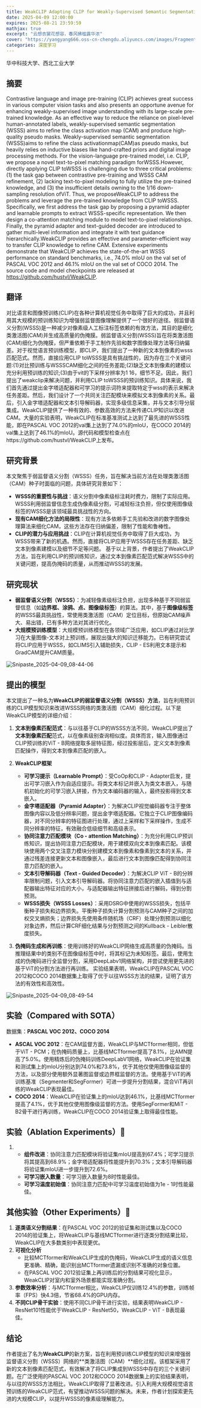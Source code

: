```yaml
---
title: WeakCLIP Adapting CLIP for Weakly-Supervised Semantic Segmentation
date: 2025-04-09 12:00:00
expires: 2025-08-21 23:59:59
mathjax: true
excerpt: "云想衣裳花想容，春风拂槛露华浓"
cover: "https://yangyang666.oss-cn-chengdu.aliyuncs.com/images/Fragment_7_4k_a51f7.jpg"
categories: 深度学习
---
```


华中科技大学、西北工业大学

## 摘要

Contrastive language and image pre-training (CLIP) achieves great success in various computer vision tasks and also presents
an opportune avenue for enhancing weakly-supervised image understanding with its large-scale pre-trained knowledge. As
an effective way to reduce the reliance on pixel-level human-annotated labels, weakly-supervised semantic segmentation
(WSSS) aims to refine the class activation map (CAM) and produce high-quality pseudo masks. Weakly-supervised semantic
segmentation (WSSS)aims to refine the class activationmap(CAM)as pseudo masks, but heavily relies on inductive biases like
hand-crafted priors and digital image processing methods. For the vision-language pre-trained model, i.e. CLIP, we propose a
novel text-to-pixel matching paradigm forWSSS.However, directly applying CLIP toWSSS is challenging due to three critical
problems: (1) the task gap between contrastive pre-training and WSSS CAM refinement, (2) lacking text-to-pixel modeling to
fully utilize the pre-trained knowledge, and (3) the insufficient details owning to the 1/16 down-sampling resolution ofViT. Thus,
we proposeWeakCLIP to address the problems and leverage the pre-trained knowledge from CLIP toWSSS. Specifically, we
first address the task gap by proposing a pyramid adapter and learnable prompts to extract WSSS-specific representation. We
then design a co-attention matching module to model text-to-pixel relationships. Finally, the pyramid adapter and text-guided
decoder are introduced to gather multi-level information and integrate it with text guidance hierarchically.WeakCLIP provides
an effective and parameter-efficient way to transfer CLIP knowledge to refine CAM. Extensive experiments demonstrate that
WeakCLIP achieves the state-of-the-art WSSS performance on standard benchmarks, i.e., 74.0% mIoU on the val set of
PASCAL VOC 2012 and 46.1% mIoU on the val set of COCO 2014. The source code and model checkpoints are released
at https://github.com/hustvl/WeakCLIP.

## 翻译

对比语言和图像预训练(CLIP)在各种计算机视觉任务中取得了巨大的成功，并且利用其大规模的预训练知识为增强弱监督图像理解提供了一个很好的途径。弱监督语义分割(WSSS)是一种减少对像素级人工标注标签依赖的有效方法，其目的是细化类激活图(CAM)并生成高质量的伪掩膜。弱监督语义分割(WSSS)旨在将类激活图(CAM)细化为伪掩膜，但严重依赖于手工制作先验和数字图像处理方法等归纳偏差。对于视觉语言预训练模型，即CLIP，我们提出了一种新的文本到像素的wsss匹配范式。然而，直接应用CLIP toWSSS是具有挑战性的，因为存在三个关键问题:(1)对比预训练与WSSSCAM细化之间的任务差距;(2)缺乏文本到像素的建模以充分利用预训练的知识;(3)由于vit的下采样分辨率为1 16，细节不足。因此，我们提出了weakclip来解决问题，并利用CLIP toWSSS的预训练知识。具体来说，我们首先通过提出金字塔适配器和可学习的提示词符来提取特定于wss的表示来解决任务差距。然后，我们设计了一个共同关注匹配模块来模拟文本到像素的关系。最后，引入金字塔适配器和文本引导解码器，实现多级信息采集，并与文本引导分层集成。WeakCLIP提供了一种有效的、参数高效的方法来传递CLIP知识以改进CAM。大量的实验表明，WeakCLIP在标准基准测试上达到了最先进的WSSS性能，即在PASCAL VOC 2012的val集上达到了74.0%的mIoU，在COCO 2014的val集上达到了46.1%的mIoU。源代码和模型检查点在https://github.com/hustvl/WeakCLIP上发布。

## 研究背景

本文聚焦于弱监督语义分割（WSSS）任务，旨在解决当前方法在处理类激活图（CAM）种子时面临的问题，具体研究背景如下： 
- **WSSS的重要性与挑战**：语义分割中像素级标注耗时费力，限制了实际应用。WSSS利用弱监督信息生成伪像素级分割，可减轻标注负担，但仅使用图像级标签的WSSS是该领域最具挑战性的方向。
- **现有CAM细化方法的局限性**：现有方法多依赖手工先验和改进的数字图像处理算法来细化CAM，这些方法存在归纳偏差，限制了性能和鲁棒性。 
- **CLIP的潜力与应用挑战**：CLIP在计算机视觉任务中取得了巨大成功，为WSSS带来了新的机遇。然而，直接将CLIP应用于WSSS存在任务差距、缺乏文本到像素建模以及细节不足等问题。 基于以上背景，作者提出了WeakCLIP方法，旨在利用CLIP的预训练知识，通过文本到像素匹配范式解决WSSS中的关键问题，提高伪掩码的质量，从而推动WSSS的发展。 

## 研究现状

- **弱监督语义分割（WSSS）**：为减轻像素级标注负担，出现多种基于不同弱监督信息（如**边界框、涂鸦、点、图像级标签**）的算法。其中，基于**图像级标签**的WSSS最具挑战性，常使用类激活图（CAM）定位目标，但原始CAM噪声大、易出错，已有多种方法对其进行优化。
- **大规模预训练模型**：大规模预训练模型在各领域广泛应用，如CLIP通过对比学习在大量图像-文本对上预训练，展现出强大的知识迁移能力。已有研究尝试将CLIP应用于WSSS，如CLIMS引入辅助损失，CLIP - ES利用文本提示和GradCAM提升CAM质量。

![Snipaste_2025-04-09_08-44-06](https://yangyang666.oss-cn-chengdu.aliyuncs.com/images/Snipaste_2025-04-09_08-44-06.png)

## 提出的模型



本文提出了一种名为**WeakCLIP的弱监督语义分割（WSSS）方法**，旨在利用预训练的CLIP模型知识来改进WSSS网络的类激活图（CAM）细化过程。以下是WeakCLIP模型的详细介绍： 

1. **文本到像素匹配范式**：与以往基于CLIP的WSSS方法不同，WeakCLIP提出了**文本到像素匹配**范式，以在像素级别查询相似度。具体而言，输入图像通过CLIP预训练的ViT - B网络提取多层特征图，经过投影层后，定义文本到像素匹配操作，得到文本到像素匹配的嵌入。 
2. **WeakCLIP框架** 
   - **可学习提示（Learnable Prompt）**：受CoOp和CLIP - Adapter启发，提出可学习嵌入作为自适应提示。将类文本标记并嵌入为类文本嵌入，与随机初始化的可学习嵌入拼接，作为文本编码器的输入，最终投影得到文本嵌入。  
   - **金字塔适配器（Pyramid Adapter）**：为解决CLIP视觉编码器专注于整体图像内容以及低分辨率问题，提出金字塔适配器。它独立于CLIP图像编码器，对不同分辨率的特征图进行处理，通过上采样和下采样操作，生成不同分辨率的特征，有效融合低级细节和高级表示。   
   - **协同注意力匹配模块（Co - attention Matching）**：为充分利用CLIP预训练知识，提出协同注意力匹配模块，用于建模双向文本到像素匹配。该模块使用两个交叉注意力模块分别建模文本到像素和像素到文本的关系，并通过残差连接更新文本和图像嵌入，最后进行文本到图像匹配得到协同注意力匹配的嵌入。  
   - **文本引导解码器（Text - Guided Decoder）**：为解决CLIP ViT - B的分辨率限制问题，引入文本引导解码器。将协同注意力匹配的嵌入插值到与适配器输出特征对应的大小，与适配器输出特征拼接后进行解码，得到分割预测。    
   - **WSSS损失（WSSS Losses）**：采用DSRG中使用的WSSS损失，包括平衡种子损失和边界损失。平衡种子损失计算分割预测与CAM种子之间的加权交叉熵损失；边界损失先使用条件随机场（CRF）处理分割预测以细化对象边界，然后计算CRF细化结果与分割预测之间的Kullback - Leibler散度损失。

3. **伪掩码生成和再训练**：使用训练好的WeakCLIP网络生成高质量的伪掩码。当推理结果中的类别不在图像级标签中时，将其标记为未知标签。最后，使用生成的伪掩码进行全监督分割，采用DeepLabv1网络架构，并尝试使用更先进的基于ViT的分割方法进行再训练。 实验结果表明，WeakCLIP在PASCAL VOC 2012和COCO 2014数据集上取得了优于以往WSSS方法的结果，证明了该方法的有效性和高效性。 

![Snipaste_2025-04-09_08-49-54](https://yangyang666.oss-cn-chengdu.aliyuncs.com/images/Snipaste_2025-04-09_08-49-54.png)



## 实验（Compared with SOTA）

数据集：**PASCAL VOC 2012、COCO 2014**



- **ASCAL VOC 2012**：在CAM监督方面，WeakCLIP与MCTformer相同，但低于ViT - PCM；在伪掩码质量上，比基线MCTformer提高了8.1%，比AMN提高了5.0%。使用精炼后的伪掩码训练DeepLabV1网络，WeakCLIP在验证集和测试集上的mIoU分别达到74.0%和73.8%，优于其他仅使用图像级监督的方法，以及部分使用额外显著图监督或边界框监督的方法。使用基于ViT的再训练基准（Segmenter和SegFormer）可进一步提升分割结果，混合ViT再训练的WeakCLIP表现最佳。
- **COCO 2014**：WeakCLIP在验证集上的mIoU达到46.1%，比基线MCTformer提高了4.1%，优于其他仅使用图像级监督的方法。使用SegFormer和MiT - B2骨干进行再训练，WeakCLIP在COCO 2014验证集上取得最佳性能。





## 实验（Ablation Experiments）:1st_place_medal:

1. - **组件改进**：协同注意力匹配模块将验证集mIoU提高到67.4%；可学习提示将其提高到68.9%；金字塔适配器将性能提升到70.3%；文本引导解码器将验证集mIoU进一步提升到72.6%。
   - **可学习嵌入数量**：可学习嵌入数量为8时性能最佳。
   - **可学习温度初始值**：协同注意力匹配中可学习温度初始值为1e - 1时性能最佳。







## 其他实验（Other Experiments）:1st_place_medal:

1. **逐类语义分割结果**：在PASCAL VOC 2012的验证集和测试集以及COCO 2014的验证集上，将WeakCLIP与基线MCTformer进行逐类分割结果比较，WeakCLIP在大多数类别中表现更优。
2. **可视化分析**
   - 比较MCTformer和WeakCLIP生成的伪掩码，WeakCLIP生成的语义信息更准确、精确，能识别出MCTformer遗漏或识别不准确的对象位置。
   - 在PASCAL VOC 2012验证集上再训练后的分割结果可视化显示，WeakCLIP对室内和室外场景都能实现准确分割。
3. **参数效率分析**：与MCTformer相比，WeakCLIP仅训练12.4%的参数，训练帧率（FPS）快4.3倍，节省68.4%的GPU内存。
4. **不同CLIP骨干实验**：使用不同CLIP骨干进行实验，结果表明WeakCLIP - ResNet101性能优于WeakCLIP - ResNet50，WeakCLIP - ViT - B表现最佳。



## 结论

作者提出了名为**WeakCLIP**的新方案，旨在利用预训练CLIP模型的知识来增强弱监督语义分割（WSSS）网络的**类激活图（CAM）**细化过程。该框架采用了新的文本到像素匹配范式，有效解决了将CLIP集成到WSSS中存在的三个关键问题。在广泛使用的PASCAL VOC 2012和COCO 2014数据集上的实验结果表明，与以往的WSSS方法相比，WeakCLIP取得了显著改进。引入利用大规模视觉语言预训练的WeakCLIP范式，有望推动WSSS问题的解决。未来，作者计划探索更先进的大规模CLIP，以提升WSSS的像素级理解能力。 

